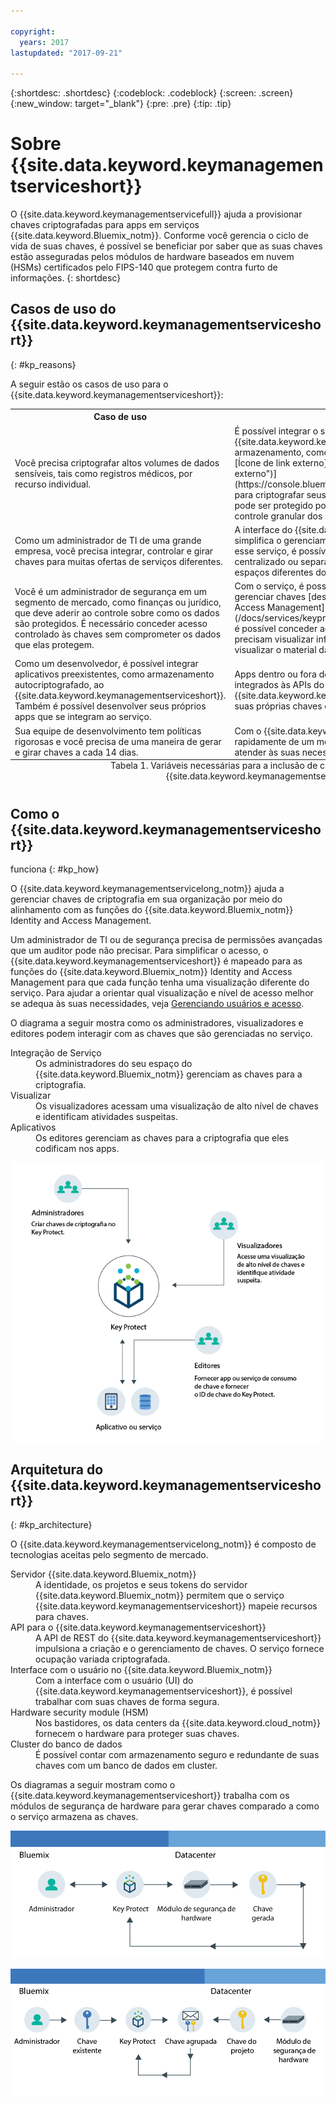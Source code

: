 ```yaml
---

copyright:
  years: 2017
lastupdated: "2017-09-21"

---
```


{:shortdesc: .shortdesc}
{:codeblock: .codeblock}
{:screen: .screen}
{:new_window: target="_blank"}
{:pre: .pre}
{:tip: .tip}

# Sobre {{site.data.keyword.keymanagementserviceshort}}

O {{site.data.keyword.keymanagementservicefull}} ajuda a provisionar chaves criptografadas para apps em serviços {{site.data.keyword.Bluemix_notm}}. Conforme você gerencia o ciclo de vida de suas chaves, é possível se beneficiar por saber que as suas chaves estão asseguradas pelos módulos de hardware baseados em nuvem (HSMs) certificados pelo FIPS-140 que protegem contra furto de informações.
{: shortdesc}

## Casos de uso do {{site.data.keyword.keymanagementserviceshort}}
{: #kp_reasons}

A seguir estão os casos de uso para o {{site.data.keyword.keymanagementserviceshort}}:

<table>
  <tr>
    <th>Caso de uso</th>
    <th>Solução</th>
  </tr>
  <tr>
    <td>Você precisa criptografar altos volumes de dados sensíveis, tais como registros médicos,
por recurso individual.</td>
    <td>É possível integrar o serviço {{site.data.keyword.keymanagementserviceshort}} com soluções de armazenamento, como [{{site.data.keyword.objectstorageshort}} ![Ícone de link externo](../../icons/launch-glyph.svg "Ícone de link externo")](https://console.bluemix.net/docs/services/ObjectStorage/index.html), para criptografar seus dados em repouso na nuvem. Cada documento pode ser protegido por uma chave
diferente, portanto, você tem controle granular dos seus dados.</td>
  </tr>
  <tr>
    <td>Como um administrador de TI de uma grande empresa, você precisa integrar, controlar e girar chaves para muitas ofertas de serviços diferentes.</td>
    <td>A interface do {{site.data.keyword.keymanagementserviceshort}}
simplifica o gerenciamento dos diversos serviços de criptografia. Com esse serviço, é possível gerenciar e classificar chaves em um local
centralizado ou separar as chaves por projeto e armazená-las em espaços diferentes
do {{site.data.keyword.Bluemix_short}}.</td>
  </tr>
  <tr>
    <td>Você é um administrador de segurança em um segmento de mercado, como finanças ou jurídico, que deve aderir ao controle sobre como os dados
são protegidos. É necessário conceder acesso controlado às chaves sem comprometer os dados
que elas protegem.</td>
    <td>Com o serviço, é possível controlar o acesso de usuário para gerenciar chaves [designando diferentes funções do Identity and Access Management](/docs/services/keyprotect_manage_access.html#roles). Por exemplo, é possível conceder acesso somente leitura aos usuários
que precisam visualizar informações sobre a criação da chave sem visualizar o material da chave.</td>
  <tr>
    <td>Como um desenvolvedor, é possível integrar aplicativos preexistentes, como armazenamento
autocriptografado, ao {{site.data.keyword.keymanagementserviceshort}}. Também é possível desenvolver seus próprios apps que se integram ao serviço.</td>
    <td>Apps dentro ou fora do {{site.data.keyword.Bluemix_notm}} podem ser integrados às APIs do {{site.data.keyword.keymanagementserviceshort}}. É possível usar suas próprias chaves existentes em seus apps. </td>
  </tr>
  <tr>
    <td>Sua equipe de desenvolvimento tem políticas rigorosas e
você precisa de uma maneira de gerar e girar chaves a cada 14 dias.</td>
    <td>Com o {{site.data.keyword.Bluemix_notm}},
é possível gerar chaves rapidamente de um módulo de segurança de hardware (HSM) para atender às suas necessidades de segurança em
andamento.</td>
  </tr>
  <caption style="caption-side:bottom;">Tabela 1. Variáveis necessárias para a inclusão de chaves por meio da API do {{site.data.keyword.keymanagementserviceshort}}</caption>
</table>

## Como o {{site.data.keyword.keymanagementserviceshort}}
funciona
{: #kp_how}

O {{site.data.keyword.keymanagementservicelong_notm}} ajuda a gerenciar chaves de criptografia em sua organização por meio do alinhamento com as funções do {{site.data.keyword.Bluemix_notm}} Identity and Access Management.

Um
administrador de TI ou de segurança precisa de permissões avançadas que um auditor pode não
precisar. Para simplificar o acesso, o {{site.data.keyword.keymanagementserviceshort}} é mapeado para as funções do {{site.data.keyword.Bluemix_notm}} Identity and Access Management para que cada função tenha uma visualização diferente do serviço. Para ajudar a orientar qual visualização e nível de acesso melhor se adequa às suas necessidades, veja [Gerenciando usuários e acesso](/docs/services/keymgmt/keyprotect_manage_access.html#roles).

O diagrama a seguir mostra como os administradores, visualizadores e editores podem interagir com as chaves que são gerenciadas no serviço.

<dl>
  <dt>Integração de Serviço</dt>
    <dd>Os administradores do seu espaço do {{site.data.keyword.Bluemix_notm}} gerenciam as chaves para a criptografia.</dd>
  <dt>Visualizar</dt>
    <dd>Os visualizadores acessam uma visualização de alto nível de chaves e identificam atividades suspeitas.</dd>
  <dt>Aplicativos</dt>
    <dd>Os editores gerenciam as chaves para a criptografia que eles codificam nos apps.</dd>
</dl>

![O diagrama mostra os mesmos componentes conforme descrito na lista de definição anterior](images/keys-use-cases.png)

## Arquitetura do {{site.data.keyword.keymanagementserviceshort}}
{: #kp_architecture}

O {{site.data.keyword.keymanagementservicelong_notm}}
é composto de tecnologias aceitas pelo segmento de mercado.

<dl>
  <dt>Servidor {{site.data.keyword.Bluemix_notm}}</dt>
    <dd>A identidade, os projetos e seus tokens do servidor {{site.data.keyword.Bluemix_notm}} permitem que o serviço {{site.data.keyword.keymanagementserviceshort}} mapeie recursos para chaves.</dd>
  <dt>API para o {{site.data.keyword.keymanagementserviceshort}}</dt>
    <dd>A API de REST do {{site.data.keyword.keymanagementserviceshort}}
impulsiona a criação e o gerenciamento de chaves. O serviço fornece ocupação variada criptografada.</dd>
  <dt>Interface com o usuário no {{site.data.keyword.Bluemix_notm}}</dt>
    <dd>Com a interface com o usuário (UI) do {{site.data.keyword.keymanagementserviceshort}}, é possível trabalhar com suas chaves de forma segura.</dd>
  <dt>Hardware security module (HSM)</dt>
    <dd>Nos bastidores, os data centers da {{site.data.keyword.cloud_notm}} fornecem o hardware para proteger suas chaves.</dd>
  <dt>Cluster do banco de dados</dt>
    <dd>É possível contar com armazenamento seguro e redundante de suas
chaves com um banco de dados em cluster.</dd>
</dl>

Os diagramas a seguir mostram como o {{site.data.keyword.keymanagementserviceshort}}
trabalha com os módulos de segurança de hardware para gerar chaves
comparado a como o serviço armazena as chaves.

![O diagrama mostra como as chaves são geradas.](images/generated-key.png)

![O diagrama mostra como as chaves existentes são armazenadas.](images/stored-key.png)
